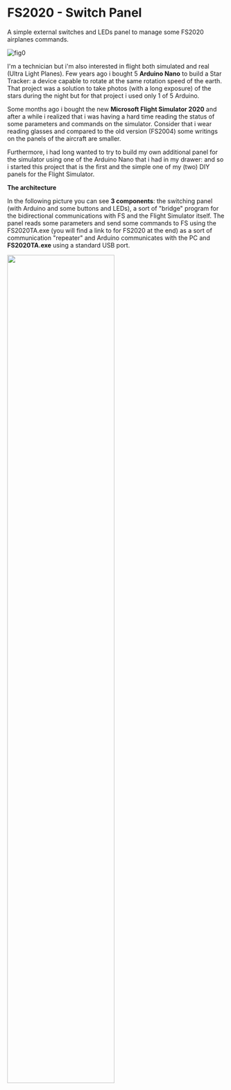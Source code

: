 # FS2020 - Switch Panel
A simple external switches and LEDs panel to manage some FS2020 airplanes commands.

![fig0](https://user-images.githubusercontent.com/94467184/142744166-63711825-c21c-4483-9d37-9ca438069cd0.jpg)


I'm a technician but i'm also interested in flight both simulated and real (Ultra Light Planes). Few years ago i bought 5 **Arduino Nano** to build a Star Tracker: a device capable to rotate at the same rotation speed of the earth. That project was a solution to take photos (with a long exposure) of the stars during the night but for that project i used only 1 of 5 Arduino.

Some months ago i bought the new **Microsoft Flight Simulator 2020** and after a while i realized that i was having a hard time reading the status of some parameters and commands on the simulator. Consider that i wear reading glasses and compared to the old version (FS2004) some writings on the panels of the aircraft are smaller.

Furthermore, i had long wanted to try to build my own additional panel for the simulator using one of the Arduino Nano that i had in my drawer: and so i started this project that is the first and the simple one of my (two) DIY panels for the Flight Simulator.

**The architecture**

In the following picture you can see **3 components**: the switching panel (with Arduino and some buttons and LEDs), a sort of "bridge" program for the bidirectional communications with FS and the Flight Simulator itself. 
The panel reads some parameters and send some commands to FS using the FS2020TA.exe (you will find a link to for FS2020 at the end) as a sort of communication "repeater" and Arduino communicates with the PC and **FS2020TA.exe** using a standard USB port.

<img src="https://user-images.githubusercontent.com/94467184/142736651-6c75b9a9-ad6f-494a-b993-45f7de33e24a.jpg" width="70%" height="70%">
